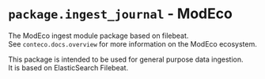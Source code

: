 # `package.ingest_journal` - ModEco

The ModEco ingest module package based on filebeat.  
See `conteco.docs.overview` for more information on the ModEco ecosystem.

This package is intended to be used for general purpose data ingestion.  
It is based on ElasticSearch Filebeat.
